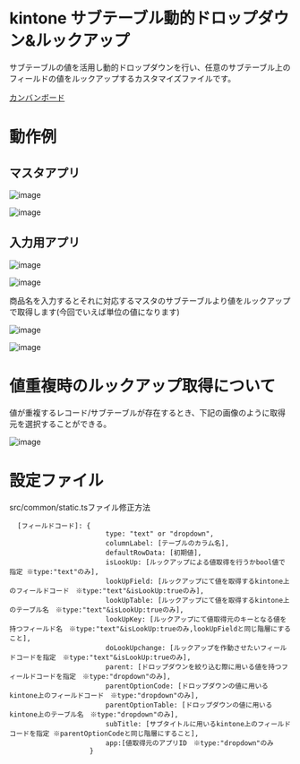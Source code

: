 # kintone サブテーブル動的ドロップダウン&ルックアップ

サブテーブルの値を活用し動的ドロップダウンを行い、任意のサブテーブル上のフィールドの値をルックアップするカスタマイズファイルです。

[カンバンボード](https://github.com/users/nishikawa-r/projects/3/views/1?layout=board)

# 動作例
## マスタアプリ

![image](https://user-images.githubusercontent.com/102705383/220047520-22fa3e0a-3994-4d73-b3ee-f46c818d2ad4.png)

![image](https://user-images.githubusercontent.com/102705383/220047745-1853a3a8-1186-4158-a5c7-3070cb49e11b.png)

## 入力用アプリ

![image](https://user-images.githubusercontent.com/102705383/220047986-59b630df-05cd-47c8-b993-4280e1d4b734.png)

![image](https://user-images.githubusercontent.com/102705383/220048066-2b802523-66b9-4b2f-abc9-7d7ceed58005.png)

商品名を入力するとそれに対応するマスタのサブテーブルより値をルックアップで取得します(今回でいえば単位の値になります)

![image](https://user-images.githubusercontent.com/102705383/220048148-d7148040-b4e3-40d1-bf77-90ba40d0e984.png)

![image](https://user-images.githubusercontent.com/102705383/220048466-55f559e7-aaea-4bb7-85c6-34e18b6d50d3.png)


# 値重複時のルックアップ取得について

値が重複するレコード/サブテーブルが存在するとき、下記の画像のように取得元を選択することができる。

![image](https://user-images.githubusercontent.com/102705383/220942401-c686977a-386e-4549-82a6-bb3511505e94.png)


# 設定ファイル

src/common/static.tsファイル修正方法
```
  [フィールドコード]: {
                        type: "text" or "dropdown",
                        columnLabel: [テーブルのカラム名],
                        defaultRowData: [初期値],
                        isLookUp: [ルックアップによる値取得を行うかbool値で指定 ※type:"text"のみ],
                        lookUpField: [ルックアップにて値を取得するkintone上のフィールドコード　※type:"text"&isLookUp:trueのみ],
                        lookUpTable: [ルックアップにて値を取得するkintone上のテーブル名　※type:"text"&isLookUp:trueのみ],
                        lookUpKey: [ルックアップにて値取得元のキーとなる値を持つフィールド名　※type:"text"&isLookUp:trueのみ,lookUpFieldと同じ階層にすること],
                        doLookUpchange: [ルックアップを作動させたいフィールドコードを指定　※type:"text"&isLookUp:trueのみ],
                        parent: [ドロップダウンを絞り込む際に用いる値を持つフィールドコードを指定　※type:"dropdown"のみ],
                        parentOptionCode: [ドロップダウンの値に用いるkintone上のフィールドコード　※type:"dropdown"のみ],
                        parentOptionTable: [ドロップダウンの値に用いるkintone上のテーブル名　※type:"dropdown"のみ],
                        subTitle: [サブタイトルに用いるkintone上のフィールドコードを指定 ※parentOptionCodeと同じ階層にすること],
                        app:[値取得元のアプリID　※type:"dropdown"のみ
                    }
```
